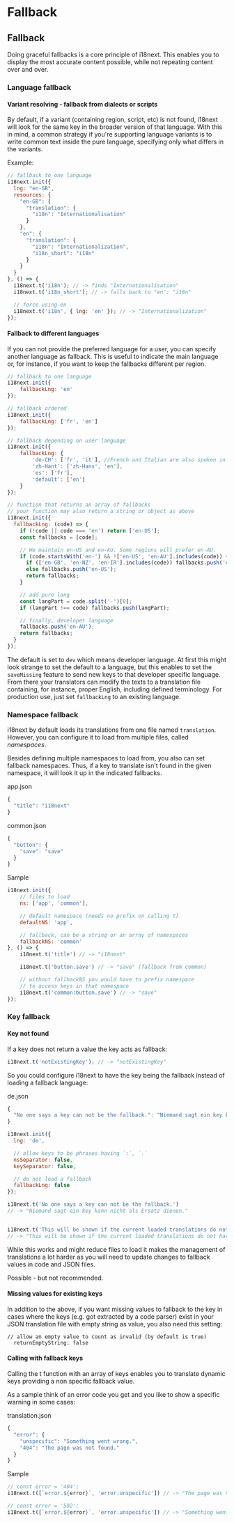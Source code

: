 # Fallback

## Fallback

Doing graceful fallbacks is a core principle of i18next. This enables you to display the most accurate content possible, while not repeating content over and over.

### Language fallback

#### Variant resolving - fallback from dialects or scripts

By default, if a variant \(containing region, script, etc\) is not found, i18next will look for the same key in the broader version of that language. With this in mind, a common strategy if you're supporting language variants is to write common text inside the pure language, specifying only what differs in the variants.

Example:

```javascript
// fallback to one language
i18next.init({
  lng: "en-GB",
  resources: {
    "en-GB": {
      "translation": {
        "i18n": "Internationalisation"
      }
    },
    "en": {
      "translation": {
        "i18n": "Internationalization",
        "i18n_short": "i18n"
      }
    }
  }
}, () => {
  i18next.t('i18n'); // -> finds "Internationalisation"
  i18next.t('i18n_short'); // -> falls back to "en": "i18n"

  // force using en
  i18next.t('i18n', { lng: 'en' }); // -> "Internationalization"
});
```

#### Fallback to different languages

If you can not provide the preferred language for a user, you can specify another language as fallback. This is useful to indicate the main language or, for instance, if you want to keep the fallbacks different per region.

```javascript
// fallback to one language
i18next.init({
    fallbackLng: 'en'
});

// fallback ordered
i18next.init({
    fallbackLng: ['fr', 'en']
});

// fallback depending on user language
i18next.init({
    fallbackLng: { 
        'de-CH': ['fr', 'it'], //French and Italian are also spoken in Switzerland
        'zh-Hant': ['zh-Hans', 'en'],
        'es': ['fr'],
        'default': ['en']
    }
});

// function that returns an array of fallbacks
// your function may also return a string or object as above
i18next.init({
  fallbackLng: (code) => {
    if (!code || code === 'en') return ['en-US'];
    const fallbacks = [code];

    // We maintain en-US and en-AU. Some regions will prefer en-AU.
    if (code.startsWith('en-') && !['en-US', 'en-AU'].includes(code)) {
      if (['en-GB', 'en-NZ', 'en-IR'].includes(code)) fallbacks.push('en-AU');
      else fallbacks.push('en-US');
      return fallbacks;
    }

    // add pure lang
    const langPart = code.split('-')[0];
    if (langPart !== code) fallbacks.push(langPart);

    // finally, developer language
    fallbacks.push('en-AU');
    return fallbacks;
  }
});
```

The default is set to `dev` which means developer language. At first this might look strange to set the default to a language, but this enables to set the `saveMissing` feature to send new keys to that developer specific language. From there your translators can modify the texts to a translation file containing, for instance, proper English, including defined terminology. For production use, just set `fallbackLng` to an existing language.

### Namespace fallback

i18next by default loads its translations from one file named `translation`. However, you can configure it to load from multiple files, called _namespaces_.

Besides defining multiple namespaces to load from, you also can set fallback namespaces. Thus, if a key to translate isn't found in the given namespace, it will look it up in the indicated fallbacks.

app.json

```javascript
{
  "title": "i18next"
}
```

common.json

```javascript
{
  "button": {
    "save": "save"
  }
}
```

Sample

```javascript
i18next.init({
    // files to load
    ns: ['app', 'common'],

    // default namespace (needs no prefix on calling t)
    defaultNS: 'app',

    // fallback, can be a string or an array of namespaces
    fallbackNS: 'common'
}, () => {
    i18next.t('title') // -> "i18next"

    i18next.t('button.save') // -> "save" (fallback from common)

    // without fallbackNS you would have to prefix namespace 
    // to access keys in that namespace
    i18next.t('common:button.save') // -> "save"
});
```

### Key fallback

#### Key not found

If a key does not return a value the key acts as fallback:

```javascript
i18next.t('notExistingKey'); // -> "notExistingKey"
```

So you could configure i18next to have the key being the fallback instead of loading a fallback language:

de.json

```javascript
{
  "No one says a key can not be the fallback.": "Niemand sagt ein key kann nicht als Ersatz dienen."
}
```

```javascript
i18next.init({
  lng: 'de',

  // allow keys to be phrases having `:`, `.`
  nsSeparator: false,
  keySeparator: false,

  // do not load a fallback
  fallbackLng: false
});

i18next.t('No one says a key can not be the fallback.')
// -> "Niemand sagt ein key kann nicht als Ersatz dienen."


i18next.t('This will be shown if the current loaded translations do not have this.');
// -> "This will be shown if the current loaded translations do not have this."
```

While this works and might reduce files to load it makes the management of translations a lot harder as you will need to update changes to fallback values in code and JSON files.

Possible - but not recommended.

#### Missing values for existing keys

In addition to the above, if you want missing values to fallback to the key in cases where the keys \(e.g. got extracted by a code parser\) exist in your JSON translation file with empty string as value, you also need this setting:

```text
// allow an empty value to count as invalid (by default is true)
  returnEmptyString: false
```

#### Calling with fallback keys

Calling the t function with an array of keys enables you to translate dynamic keys providing a non specific fallback value.

As a sample think of an error code you get and you like to show a specific warning in some cases:

translation.json

```javascript
{
  "error": {
    "unspecific": "Something went wrong.",
    "404": "The page was not found."
  }
}
```

Sample

```javascript
// const error = '404';
i18next.t([`error.${error}`, 'error.unspecific']) // -> "The page was not found"

// const error = '502';
i18next.t([`error.${error}`, 'error.unspecific']) // -> "Something went wrong"
```


